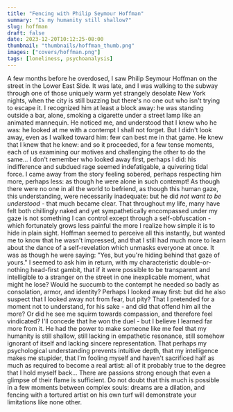 ```yaml
---
title: "Fencing with Philip Seymour Hoffman"
summary: "Is my humanity still shallow?"
slug: hoffman
draft: false
date: 2023-12-20T10:12:25-08:00
thumbnail: "thumbnails/hoffman_thumb.png"
images: ["covers/hoffman.png"]
tags: [loneliness, psychoanalysis]
---
```


A few months before he overdosed, I saw Philip Seymour Hoffman on the street in the Lower East Side. It was late, and I was walking to the subway through one of those uniquely warm yet strangely desolate New York nights, when the city is still buzzing but there's no one out who isn't trying to escape it. I recognized him at least a block away: he was standing outside a bar, alone, smoking a cigarette under a street lamp like an animated mannequin. He noticed me, and understood that I knew who he was: he looked at me with a contempt I shall not forget. But I didn't look away, even as I walked toward him: few can best me in that game. He knew that I knew that he knew: and so it proceeded, for a few tense moments, each of us examining our motives and challenging the other to do the same... I don't remember who looked away first, perhaps I did: his indifference and subdued rage seemed indefatigable, a quivering tidal force. I came away from the story feeling sobered, perhaps respecting him more, perhaps less: as though he were alone in such contempt! As though there were no one in all the world to befriend, as though this human gaze, this understanding, were necessarily inadequate: but he did *not want to be understood* - that much became clear. That throughout my life, many have felt both chillingly naked and yet sympathetically encompassed under my gaze is not something I can control except through a self-obfuscation - which fortunately grows less painful the more I realize how simple it is to hide in plain sight. Hoffman seemed to perceive all this instantly, but wanted me to know that he wasn't impressed, and that I still had much more to learn about the dance of a self-revelation which unmasks everyone at once. It was as though he were saying: "Yes, but you're hiding behind that gaze of yours." I seemed to ask him in return, with my characteristic double-or-nothing head-first gambit, that if it were possible to be transparent and intelligible to a stranger on the street in one inexplicable moment, what might he lose? Would he succumb to the contempt he needed so badly as consolation, armor, and identity? Perhaps I looked away first: but did he also suspect that I looked away not from fear, but pity? That I pretended for a moment not to understand, for his sake - and did that offend him all the more? Or did he see me squirm towards compassion, and therefore feel vindicated? I'll concede that he won the duel - but I believe I learned far more from it. He had the power to make someone like me feel that my humanity is still shallow, still lacking in empathetic resonance, still somehow ignorant of itself and lacking sincere representation. That perhaps my psychological understanding prevents intuitive depth, that my intelligence makes me stupider, that I'm fooling myself and haven't sacrificed half as much as required to become a real artist: all of it probably true to the degree that I hold myself back... There are passions strong enough that even a glimpse of their flame is sufficient. Do not doubt that this much is possible in a few moments between complex souls: dreams are a dilation, and fencing with a tortured artist on his own turf will demonstrate your limitations like none other.

